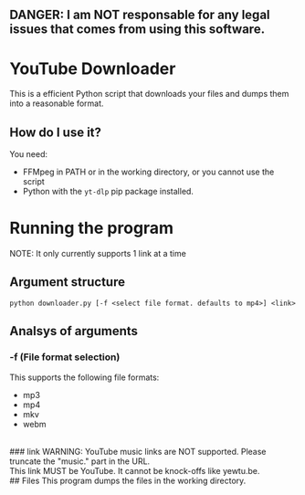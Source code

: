 ## DANGER: I am NOT responsable for any legal issues that comes from using this software. 
# YouTube Downloader
This is a efficient Python script that downloads your files and dumps them into a reasonable format. 
## How do I use it?
You need:
- FFMpeg in PATH or in the working directory, or you cannot use the script <br>
- Python with the ```yt-dlp``` pip package installed.<br>
# Running the program
NOTE: It only currently supports 1 link at a time
## Argument structure
```python downloader.py [-f <select file format. defaults to mp4>] <link>```
## Analsys of arguments
### -f (File  format selection)
This supports the following file formats: <br>
- mp3 <br>
- mp4 <br>
- mkv <br>
- webm <br>
<br>
### link
WARNING: YouTube music links are NOT supported. Please truncate the "music." part in the URL. <br>
This link MUST be YouTube. It cannot be knock-offs like yewtu.be. <br>
## Files
This program dumps the files in the working directory.
